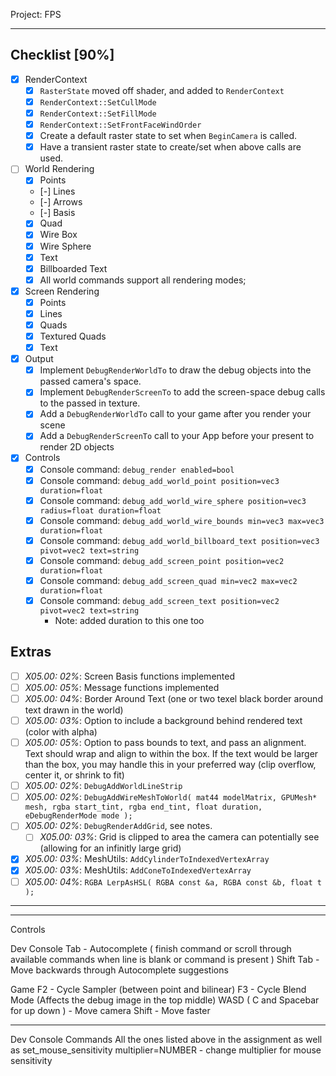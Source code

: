 Project: FPS

------

## Checklist [90%]
- [x] RenderContext
    - [x] `RasterState` moved off shader, and added to `RenderContext`
    - [x] `RenderContext::SetCullMode`
    - [x] `RenderContext::SetFillMode`
    - [x] `RenderContext::SetFrontFaceWindOrder`
    - [x] Create a default raster state to set when `BeginCamera` is called.
    - [x] Have a transient raster state to create/set when above calls are used.

- [ ] World Rendering
    - [x] Points
    - [-] Lines
    - [-] Arrows
    - [-] Basis
    - [x] Quad
    - [x] Wire Box
    - [x] Wire Sphere
    - [x] Text
    - [x] Billboarded Text
    - [x] All world commands support all rendering modes; 

- [x] Screen Rendering
    - [x] Points
    - [x] Lines
    - [x] Quads
    - [x] Textured Quads
    - [x] Text

- [x] Output
    - [x] Implement `DebugRenderWorldTo` to draw the debug objects into the passed camera's space.
    - [x] Implement `DebugRenderScreenTo` to add the screen-space debug calls to the passed in texture.
    - [x] Add a `DebugRenderWorldTo` call to your game after you render your scene
    - [x] Add a `DebugRenderScreenTo` call to your App before your present to render 2D objects

- [x] Controls
    - [x] Console command: `debug_render enabled=bool` 
    - [x] Console command: `debug_add_world_point position=vec3 duration=float`
    - [x] Console command: `debug_add_world_wire_sphere position=vec3 radius=float duration=float`
    - [x] Console command: `debug_add_world_wire_bounds min=vec3 max=vec3 duration=float`
    - [x] Console command: `debug_add_world_billboard_text position=vec3 pivot=vec2 text=string`
    - [x] Console command: `debug_add_screen_point position=vec2 duration=float`
    - [x] Console command: `debug_add_screen_quad min=vec2 max=vec2 duration=float`
    - [x] Console command: `debug_add_screen_text position=vec2 pivot=vec2 text=string`
        - Note: added duration to this one too  


## Extras
- [ ] *X05.00: 02%*: Screen Basis functions implemented
- [ ] *X05.00: 05%*: Message functions implemented
- [ ] *X05.00: 04%*: Border Around Text (one or two texel black border around text drawn in the world)
- [ ] *X05.00: 03%*: Option to include a background behind rendered text (color with alpha)
- [ ] *X05.00: 05%*: Option to pass bounds to text, and pass an alignment.  Text should wrap and align to within the box.  If the text would be larger than the box, you may handle this in your preferred way (clip overflow, center it, or shrink to fit)
- [ ] *X05.00: 02%*: `DebugAddWorldLineStrip`
- [ ] *X05.00: 02%*: `DebugAddWireMeshToWorld( mat44 modelMatrix, GPUMesh* mesh, rgba start_tint, rgba end_tint, float duration, eDebugRenderMode mode );` 
- [ ] *X05.00: 02%*: `DebugRenderAddGrid`, see notes.
    - [ ] *X05.00: 03%*: Grid is clipped to area the camera can potentially see (allowing for an infinitly large grid)
- [x] *X05.00: 03%*: MeshUtils: `AddCylinderToIndexedVertexArray`
- [x] *X05.00: 03%*: MeshUtils: `AddConeToIndexedVertexArray`
- [ ] *X05.00: 04%*: `RGBA LerpAsHSL( RGBA const &a, RGBA const &b, float t );` 

------


------
Controls

Dev Console
Tab - Autocomplete ( finish command or scroll through available commands when line is blank or command is present )
Shift Tab - Move backwards through Autocomplete suggestions

Game
F2 - Cycle Sampler (between point and bilinear)
F3 - Cycle Blend Mode (Affects the debug image in the top middle)
WASD ( C and Spacebar for up down ) - Move camera
Shift - Move faster 

------
Dev Console Commands
All the ones listed above in the assignment as well as
set_mouse_sensitivity multiplier=NUMBER - change multiplier for mouse sensitivity